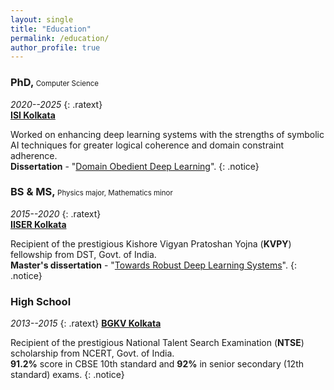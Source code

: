 ```yaml
---
layout: single
title: "Education"
permalink: /education/
author_profile: true
---
```


### PhD,  <span style="font-size: 70%;font-weight: normal;">Computer Science</span>
_2020--2025_
{: .ratext}  
**[ISI Kolkata](http://www.isical.ac.in/)**  

Worked on enhancing deep learning systems with the strengths of symbolic AI techniques for greater
logical coherence and domain constraint adherence.  
**Dissertation** - "[Domain Obedient Deep Learning](https://dspace.isical.ac.in/jspui/handle/10263/7608)".
{: .notice}

### BS & MS,  <span style="font-size: 70%;font-weight: normal;">Physics major, Mathematics minor</span>
_2015--2020_
{: .ratext}  
**[IISER Kolkata](http://www.iiserkol.ac.in/)**  

Recipient of the prestigious Kishore Vigyan Pratoshan Yojna (**KVPY**) fellowship from DST, Govt. of India.  
**Master's dissertation** - "[Towards Robust Deep Learning Systems](/assets/pdf/MastersThesis.pdf)".
{: .notice}

### High School
_2013--2015_
{: .ratext}
**[BGKV Kolkata](https://bhavansgkvidyamandir.edu.in/)** 

Recipient of the prestigious National Talent Search Examination (**NTSE**) scholarship from NCERT, Govt. of India.  
**91.2%** score in CBSE 10th standard and **92%** in senior secondary (12th standard) exams.
{: .notice}
